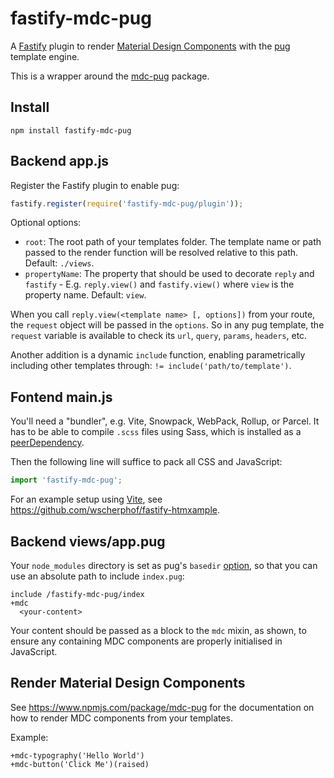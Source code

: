 # fastify-mdc-pug

A [Fastify](https://www.fastify.io) plugin to render [Material Design
Components](https://github.com/material-components/material-components-web) with
the [pug](https://pugjs.org) template engine.

This is a wrapper around the [mdc-pug](https://www.npmjs.com/package/mdc-pug)
package.

## Install

```shell
npm install fastify-mdc-pug
```

## Backend app.js

Register the Fastify plugin to enable pug:

```js
fastify.register(require('fastify-mdc-pug/plugin'));
```

Optional options:

- `root`: The root path of your templates folder. The template name or path
  passed to the render function will be resolved relative to this path. Default:
  `./views`.
- `propertyName`: The property that should be used to decorate `reply` and
  `fastify` - E.g. `reply.view()` and `fastify.view()` where `view` is the
  property name. Default: `view`.

When you call `reply.view(<template name> [, options])` from your route, the
`request` object will be passed in the `options`. So in any pug template, the
`request` variable is available to check its `url`, `query`, `params`,
`headers`, etc.

Another addition is a dynamic `include` function, enabling parametrically
including other templates through: `!= include('path/to/template')`.

## Fontend main.js

You'll need a "bundler", e.g. Vite, Snowpack, WebPack, Rollup, or Parcel. It has
to be able to compile `.scss` files using Sass, which is installed as a
[peerDependency](https://docs.npmjs.com/cli/v8/configuring-npm/package-json#peerdependencies).

Then the following line will suffice to pack all CSS and JavaScript:

```js
import 'fastify-mdc-pug';
```

For an example setup using [Vite](https://vitejs.dev), see
https://github.com/wscherphof/fastify-htmxample.

## Backend views/app.pug

Your `node_modules` directory is set as pug's `basedir`
[option](https://pugjs.org/api/reference.html), so that you can use an absolute
path to include `index.pug`:

```pug
include /fastify-mdc-pug/index
+mdc
  <your-content>
```

Your content should be passed as a block to the `mdc` mixin, as shown, to ensure
any containing MDC components are properly initialised in JavaScript.

## Render Material Design Components

See https://www.npmjs.com/package/mdc-pug for the documentation on how to render
MDC components from your templates.

Example:

```pug
+mdc-typography('Hello World')
+mdc-button('Click Me')(raised)
```
